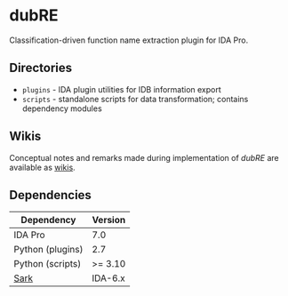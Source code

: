 # dubRE
Classification-driven function name extraction plugin for IDA Pro.

## Directories

- `plugins` - IDA plugin utilities for IDB information export
- `scripts` - standalone scripts for data transformation; contains dependency modules

## Wikis

Conceptual notes and remarks made during implementation of *dubRE* are available as [wikis](https://github.com/michal-kapala/dubRE/wiki).

## Dependencies

| Dependency | Version |
|---|---|
| IDA Pro | 7.0 |
| Python (plugins) | 2.7 |
| Python (scripts) | >= 3.10 |
| [Sark](https://github.com/tmr232/Sark) | IDA-6.x |

